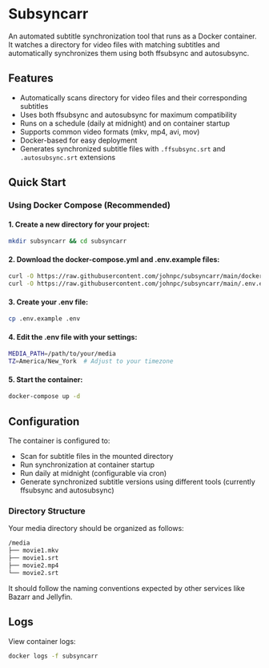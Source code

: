 # Subsyncarr

An automated subtitle synchronization tool that runs as a Docker container. It watches a directory for video files with matching subtitles and automatically synchronizes them using both ffsubsync and autosubsync.

## Features

- Automatically scans directory for video files and their corresponding subtitles
- Uses both ffsubsync and autosubsync for maximum compatibility
- Runs on a schedule (daily at midnight) and on container startup
- Supports common video formats (mkv, mp4, avi, mov)
- Docker-based for easy deployment
- Generates synchronized subtitle files with `.ffsubsync.srt` and `.autosubsync.srt` extensions

## Quick Start

### Using Docker Compose (Recommended)

#### 1. Create a new directory for your project:

```bash
mkdir subsyncarr && cd subsyncarr
```

#### 2. Download the docker-compose.yml and .env.example files:

```bash
curl -O https://raw.githubusercontent.com/johnpc/subsyncarr/main/docker-compose.yml
curl -O https://raw.githubusercontent.com/johnpc/subsyncarr/main/.env.example
```

#### 3. Create your .env file:

```bash
cp .env.example .env
```

#### 4. Edit the .env file with your settings:

```bash
MEDIA_PATH=/path/to/your/media
TZ=America/New_York  # Adjust to your timezone
```

#### 5. Start the container:

```bash
docker-compose up -d
```

## Configuration

The container is configured to:

- Scan for subtitle files in the mounted directory
- Run synchronization at container startup
- Run daily at midnight (configurable via cron)
- Generate synchronized subtitle versions using different tools (currently ffsubsync and autosubsync)

### Directory Structure

Your media directory should be organized as follows:

```txt
/media
├── movie1.mkv
├── movie1.srt
├── movie2.mp4
└── movie2.srt
```

It should follow the naming conventions expected by other services like Bazarr and Jellyfin.

## Logs

View container logs:

```bash
docker logs -f subsyncarr
```
